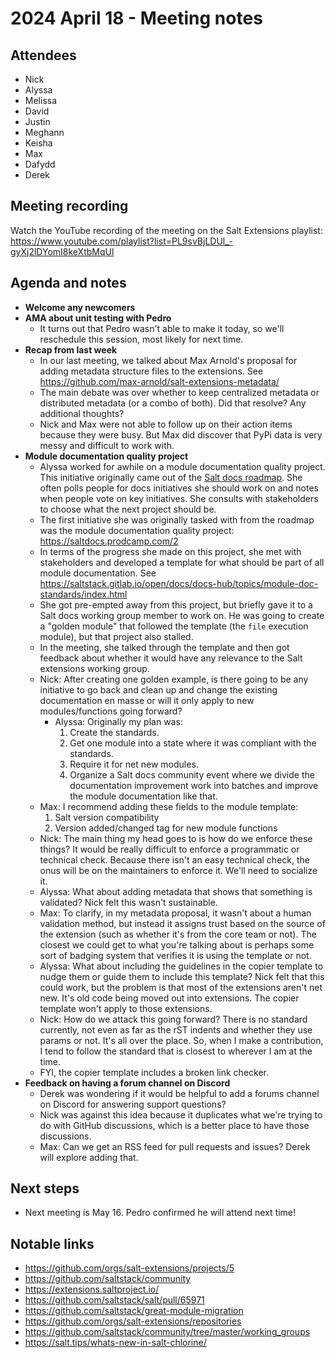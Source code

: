 # 2024 April 18 - Meeting notes

## Attendees

- Nick
- Alyssa
- Melissa
- David
- Justin
- Meghann
- Keisha
- Max
- Dafydd
- Derek

## Meeting recording

Watch the YouTube recording of the meeting on the Salt Extensions playlist:
https://www.youtube.com/playlist?list=PL9svBjLDUl_-gyXj2lDYomI8keXtbMqUl

## Agenda and notes

- **Welcome any newcomers**
- **AMA about unit testing with Pedro**
  - It turns out that Pedro wasn't able to make it today, so we'll reschedule this session, most likely for next time.
- **Recap from last week**
  - In our last meeting, we talked about Max Arnold's proposal for adding metadata structure files to the extensions. See https://github.com/max-arnold/salt-extensions-metadata/
  - The main debate was over whether to keep centralized metadata or distributed metadata (or a combo of both). Did that resolve? Any additional thoughts?
  - Nick and Max were not able to follow up on their action items because they were busy. But Max did discover that PyPi data is very messy and difficult to work with.
- **Module documentation quality project**
  - Alyssa worked for awhile on a module documentation quality project. This initiative originally came out of the [Salt docs roadmap](https://saltdocs.prodcamp.com/). She often polls people for docs initiatives she should work on and notes when people vote on key initiatives. She consults with stakeholders to choose what the next project should be.
  - The first initiative she was originally tasked with from the roadmap was the module documentation quality project: https://saltdocs.prodcamp.com/2
  - In terms of the progress she made on this project, she met with stakeholders and developed a template for what should be part of all module documentation. See https://saltstack.gitlab.io/open/docs/docs-hub/topics/module-doc-standards/index.html
  - She got pre-empted away from this project, but briefly gave it to a Salt docs working group member to work on. He was going to create a "golden module" that followed the template (the `file` execution module), but that project also stalled.
  - In the meeting, she talked through the template and then got feedback about whether it would have any relevance to the Salt extensions working group.
  - Nick: After creating one golden example, is there going to be any initiative to go back and clean up and change the existing documentation en masse or will it only apply to new modules/functions going forward?
    - Alyssa: Originally my plan was:
      1. Create the standards.
      2. Get one module into a state where it was compliant with the standards.
      3. Require it for net new modules.
      4. Organize a Salt docs community event where we divide the documentation improvement work into batches and improve the module documentation like that.
  - Max: I recommend adding these fields to the module template:
    1. Salt version compatibility
    2. Version added/changed tag for new module functions
  - Nick: The main thing my head goes to is how do we enforce these things? It would be really difficult to enforce a programmatic or technical check. Because there isn't an easy technical check, the onus will be on the maintainers to enforce it. We'll need to socialize it.
  - Alyssa: What about adding metadata that shows that something is validated? Nick felt this wasn't sustainable.
  - Max: To clarify, in my metadata proposal, it wasn't about a human validation method, but instead it assigns trust based on the source of the extension (such as whether it's from the core team or not). The closest we could get to what you're talking about is perhaps some sort of badging system that verifies it is using the template or not.
  - Alyssa: What about including the guidelines in the copier template to nudge them or guide them to include this template? Nick felt that this could work, but the problem is that most of the extensions aren't net new. It's old code being moved out into extensions. The copier template won't apply to those extensions.
  - Nick: How do we attack this going forward? There is no standard currently, not even as far as the rST indents and whether they use params or not. It's all over the place. So, when I make a contribution, I tend to follow the standard that is closest to wherever I am at the time.
  - FYI, the copier template includes a broken link checker.
- **Feedback on having a forum channel on Discord**
  - Derek was wondering if it would be helpful to add a forums channel on Discord for answering support questions?
  - Nick was against this idea because it duplicates what we're trying to do with GitHub discussions, which is a better place to have those discussions.
  - Max: Can we get an RSS feed for pull requests and issues? Derek will explore adding that.


## Next steps

- Next meeting is May 16. Pedro confirmed he will attend next time!

## Notable links

- https://github.com/orgs/salt-extensions/projects/5
- https://github.com/saltstack/community
- https://extensions.saltproject.io/
- https://github.com/saltstack/salt/pull/65971
- https://github.com/saltstack/great-module-migration
- https://github.com/orgs/salt-extensions/repositories
- https://github.com/saltstack/community/tree/master/working_groups
- https://salt.tips/whats-new-in-salt-chlorine/

